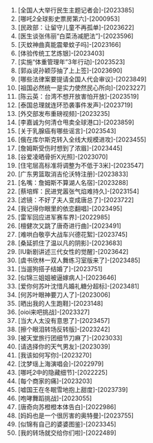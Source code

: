
1. [全国人大举行民生主题记者会]-[2023385]
1. [哪吒2全球影史票房第六]-[2000953]
1. [民政部：让留守儿童不再孤单]-[2023622]
1. [医生谈张伟丽“白菜汤减肥法”]-[2023596]
1. [灭蚊神曲真能震晕蚊子吗]-[2023166]
1. [体验传统工艺炼银]-[2023403]
1. [实施“体重管理年”3年行动]-[2023523]
1. [郭焱说孙颖莎抽了上上签]-[2023690]
1. [哪些法律案要提请全国人代会审议]-[2023849]
1. [祖国必然统一是实力使然民心所向]-[2023227]
1. [陈云英：台湾不想开放害怕开放]-[2023519]
1. [泰国总理就连环恐袭事件发声]-[2023719]
1. [外交部发布重磅视频]-[2023235]
1. [李嘉诚为何清仓甩卖全球港口]-[2023859]
1. [关于乳腺癌有哪些谣言]-[2023543]
1. [俄在库尔斯克转入全线大规模进攻]-[2023455]
1. [詹姆斯受伤时想到了浓眉]-[2023445]
1. [谷爱凌晒骨折X光照]-[2023070]
1. [住宅层高标准将调整为不低于3米]-[2023547]
1. [广东男篮取消吉伦沃特注册]-[2023833]
1. [名嘴：詹姆斯不算湖人名宿]-[2023288]
1. [蔡培辉：民进党嚣张气焰难持久]-[2023154]
1. [滤镜：不好了夫人变成唐总了]-[2023722]
1. [我记得你眼里的依恋翻唱]-[2023495]
1. [雷军回应进军赛车界]-[2022985]
1. [檀健次又跳了唐奇进行曲]-[2023491]
1. [难哄白敬亭大战车兴德花絮]-[2023745]
1. [桑延抓住了温以凡的阴影]-[2023683]
1. [IU新剧讲述三代女性的觉醒]-[2023642]
1. [虞书欣林一双人舞练习室版来了]-[2023485]
1. [当遛狗搭子结婚了]-[2023751]
1. [似锦三姐姐被逼嫁病人]-[2023646]
1. [爱你何苏叶沈惜凡婚礼糖分超标]-[2023481]
1. [何苏叶眼神要刀人了]-[2023006]
1. [晒出我的人生跑鞋]-[2023148]
1. [oioi来吧挑战]-[2023327]
1. [当大人太没有意思了]-[2023457]
1. [擦个眼泪转场反转版]-[2023242]
1. [被天堂旅行团细节刀麻了]-[2023033]
1. [请选择你的天气男友]-[2023039]
1. [我该如何写你]-[2023270]
1. [沈梦瑶上海演唱会]-[2022979]
1. [哪吒2中的隐藏细节]-[2022225]
1. [每个商家的痛]-[2023203]
1. [嘘国王在冬眠雪地抱上甜度]-[2023739]
1. [咆哮舞蹈挑战]-[2023055]
1. [唐奇向苏橙橙本体告白]-[2022986]
1. [妈妈也是一个很厉害的奥特曼]-[2023755]
1. [似锦有自己的婆婆图鉴]-[2023345]
1. [我的转场就交给你们啦]-[2022489]